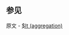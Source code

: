 ## 参见

原文 - [$lt (aggregation)]( https://docs.mongodb.com/manual/reference/operator/aggregation/lt/ )

